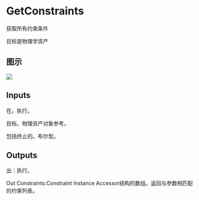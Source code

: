 # GetConstraints

获取所有约束条件

目标是物理学资产

## 图示

![]($-20221218-20264805.png)

## Inputs

在。执行。

目标。物理资产对象参考。

包括终止的。布尔型。  

## Outputs

出：执行。

Out Constraints:Constraint Instance Accessor结构的数组。返回与参数相匹配的约束列表。
